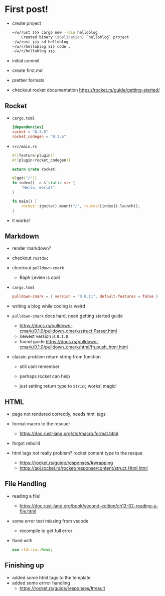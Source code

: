 # First post!

* create project

  ```zsh
  ~/w/rust ❯❯❯ cargo new --bin helloblog
      Created binary (application) `helloblog` project
  ~/w/rust ❯❯❯ cd helloblog
  ~/w/r/helloblog ❯❯❯ code .
  ~/w/r/helloblog ❯❯❯
  ```

* initial commit
* create first.md
* prettier formats
* checkout rocket documentation https://rocket.rs/guide/getting-started/

## Rocket

* `cargo.toml`

  ```toml
  [dependencies]
  rocket = "0.3.6"
  rocket_codegen = "0.3.6"
  ```

* `src/main.rs`

  ```rust
  #![feature(plugin)]
  #![plugin(rocket_codegen)]

  extern crate rocket;

  #[get("/")]
  fn index() -> &'static str {
      "Hello, world!"
  }

  fn main() {
      rocket::ignite().mount("/", routes![index]).launch();
  }
  ```

* it works!

## Markdown

* render markdown?

* checkout `rustdoc`

* checkout `pulldown-cmark`

  * Raph Levien is cool

* `cargo.toml`

  ```toml
  pulldown-cmark = { version = "0.0.11", default-features = false }
  ```

* writing a blog while coding is weird

* `pulldown-cmark` docs hard, need getting started guide

  * https://docs.rs/pulldown-cmark/0.1.0/pulldown_cmark/struct.Parser.html

  - newest version is `0.1.0`
  - found guide https://docs.rs/pulldown-cmark/0.1.0/pulldown_cmark/html/fn.push_html.html

* classic problem return string from function

  * still cant remember

  - perhaps rocket can help

  - just setting return type to `String` works! magic!

## HTML

* page not rendered correctly, needs html tags

- format macro to the rescue!

  * https://doc.rust-lang.org/std/macro.format.html

- forgot rebuild

- html tags not really problem? rocket content type to the resque
  * https://rocket.rs/guide/responses/#wrapping
  * https://api.rocket.rs/rocket/response/content/struct.Html.html

## File Handling

* reading a file!

  * https://doc.rust-lang.org/book/second-edition/ch12-02-reading-a-file.html

* some error text missing from vscode

  * recompile to get full error

* fixed with
  ```rust
  use std::io::Read;
  ```

## Finishing up

* added some html tags to the template
* added some errror handling
  * https://rocket.rs/guide/responses/#result
